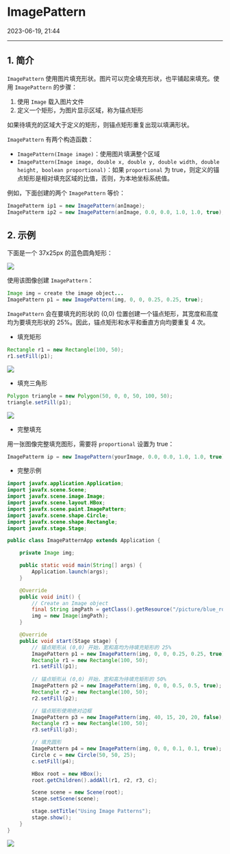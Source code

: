 # ImagePattern

2023-06-19, 21:44
****
## 1. 简介

`ImagePattern` 使用图片填充形状。图片可以完全填充形状，也平铺起来填充。使用 `ImagePattern` 的步骤：

1. 使用 `Image` 载入图片文件
2. 定义一个矩形，为图片显示区域，称为锚点矩形

如果待填充的区域大于定义的矩形，则锚点矩形重复出现以填满形状。

`ImagePattern` 有两个构造函数：

- `ImagePattern(Image image)`：使用图片填满整个区域
- `ImagePattern(Image image, double x, double y, double width, double height, boolean proportional)`：如果 `proportional` 为 true，则定义的锚点矩形是相对填充区域的比值，否则，为本地坐标系统值。

例如，下面创建的两个 `ImagePattern` 等价：

```java
ImagePatterm ip1 = new ImagePattern(anImage);
ImagePatterm ip2 = new ImagePattern(anImage, 0.0, 0.0, 1.0, 1.0, true);
```

## 2. 示例

下面是一个 37x25px 的蓝色圆角矩形：

![](blue_rounded_rectangle.png)

使用该图像创建 `ImagePattern`：

```java
Image img = create the image object...
ImagePattern p1 = new ImagePattern(img, 0, 0, 0.25, 0.25, true);
```

`ImagePattern` 会在要填充的形状的 (0,0) 位置创建一个锚点矩形，其宽度和高度均为要填充形状的 25%。因此，锚点矩形和水平和垂直方向均要重复 4 次。

- 填充矩形

```java
Rectangle r1 = new Rectangle(100, 50);
r1.setFill(p1);
```

![](Pasted%20image%2020230619213914.png)

- 填充三角形

```java
Polygon triangle = new Polygon(50, 0, 0, 50, 100, 50);
triangle.setFill(p1);
```

![](Pasted%20image%2020230619213918.png)

- 完整填充

用一张图像完整填充图形，需要将 `proportional` 设置为 true：

```java
ImagePatterm ip = new ImagePattern(yourImage, 0.0, 0.0, 1.0, 1.0, true)
```

- 完整示例

```java
import javafx.application.Application;
import javafx.scene.Scene;
import javafx.scene.image.Image;
import javafx.scene.layout.HBox;
import javafx.scene.paint.ImagePattern;
import javafx.scene.shape.Circle;
import javafx.scene.shape.Rectangle;
import javafx.stage.Stage;

public class ImagePatternApp extends Application {

    private Image img;

    public static void main(String[] args) {
        Application.launch(args);
    }

    @Override
    public void init() {
        // Create an Image object
        final String imgPath = getClass().getResource("/picture/blue_rounded_rectangle.png").toExternalForm();
        img = new Image(imgPath);
    }

    @Override
    public void start(Stage stage) {
        // 锚点矩形从 (0,0) 开始，宽和高均为待填充矩形的 25%
        ImagePattern p1 = new ImagePattern(img, 0, 0, 0.25, 0.25, true);
        Rectangle r1 = new Rectangle(100, 50);
        r1.setFill(p1);
		
		// 锚点矩形从 (0,0) 开始，宽和高为待填充矩形的 50%
        ImagePattern p2 = new ImagePattern(img, 0, 0, 0.5, 0.5, true);
        Rectangle r2 = new Rectangle(100, 50);
        r2.setFill(p2);

        // 锚点矩形使用绝对边框
        ImagePattern p3 = new ImagePattern(img, 40, 15, 20, 20, false);
        Rectangle r3 = new Rectangle(100, 50);
        r3.setFill(p3);

        // 填充圆形
        ImagePattern p4 = new ImagePattern(img, 0, 0, 0.1, 0.1, true);
        Circle c = new Circle(50, 50, 25);
        c.setFill(p4);

        HBox root = new HBox();
        root.getChildren().addAll(r1, r2, r3, c);

        Scene scene = new Scene(root);
        stage.setScene(scene);

        stage.setTitle("Using Image Patterns");
        stage.show();
    }
}
```

![](Pasted%20image%2020230619213811.png)

